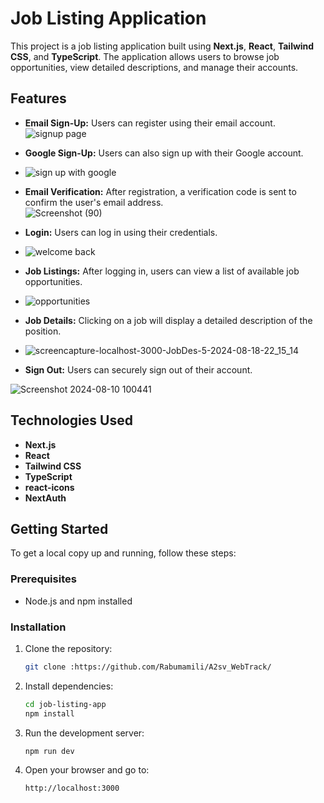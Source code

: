# Job Listing Application

This project is a job listing application built using **Next.js**, **React**, **Tailwind CSS**, and **TypeScript**. The application allows users to browse job opportunities, view detailed descriptions, and manage their accounts.

## Features

- **Email Sign-Up:** Users can register using their email account.<br>
  ![signup page](https://github.com/user-attachments/assets/92975ca7-20d8-49e8-be51-9f6e4e1ae28a)
- **Google Sign-Up:** Users can also sign up with their Google account.
- ![sign up with google](https://github.com/user-attachments/assets/265e0b9d-fe39-480b-929c-0b0070143015)

- **Email Verification:** After registration, a verification code is sent to confirm the user's email address.<br>
 ![Screenshot (90)](https://github.com/user-attachments/assets/63bdb570-ada7-4ff0-9969-69d67f4254d1)

- **Login:** Users can log in using their credentials.
- ![welcome back](https://github.com/user-attachments/assets/8879cd1a-6209-4efa-a18e-ece0fd7cb8ea)

- **Job Listings:** After logging in, users can view a list of available job opportunities.
- ![opportunities](https://github.com/user-attachments/assets/221fd89e-9b15-47e0-9e70-6515052f161f)

- **Job Details:** Clicking on a job will display a detailed description of the position.
- ![screencapture-localhost-3000-JobDes-5-2024-08-18-22_15_14](https://github.com/user-attachments/assets/4809de25-32c8-41e9-9797-06ae34fcd543)

- **Sign Out:** Users can securely sign out of their account.

![Screenshot 2024-08-10 100441](https://github.com/user-attachments/assets/59a52cc8-2567-4c41-b426-b9de5399090f)


## Technologies Used

- **Next.js**
- **React**
- **Tailwind CSS**
- **TypeScript**
- **react-icons**
- **NextAuth**

## Getting Started

To get a local copy up and running, follow these steps:

### Prerequisites

- Node.js and npm installed

### Installation

1. Clone the repository:

    ```bash
    git clone :https://github.com/Rabumamili/A2sv_WebTrack/
    ```

2. Install dependencies:

    ```bash
    cd job-listing-app
    npm install
    ```

3. Run the development server:

    ```bash
    npm run dev
    ```

4. Open your browser and go to:

    ```
    http://localhost:3000
    ```
 

